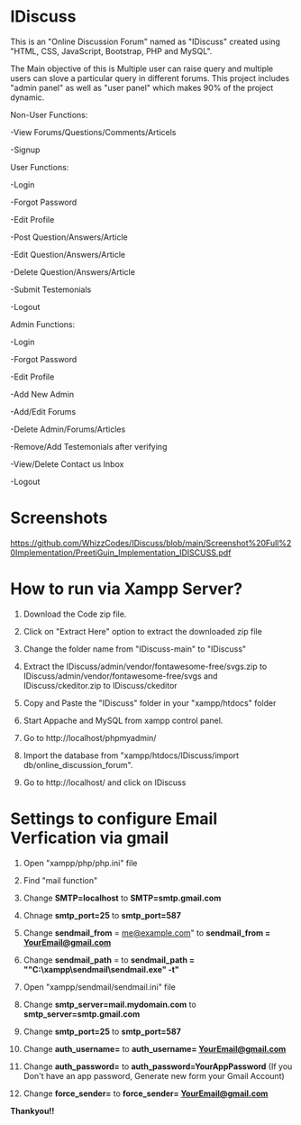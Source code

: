 # IDiscuss
This is an "Online Discussion Forum" named as "IDiscuss" created using "HTML, CSS, JavaScript, Bootstrap, PHP and MySQL".

The Main objective of this is Multiple user can raise query and multiple users can slove a particular query in different forums. This project includes "admin panel" as well as "user panel" which makes 90% of the project dynamic.

Non-User Functions:

-View Forums/Questions/Comments/Articels

-Signup

User Functions:

-Login

-Forgot Password

-Edit Profile

-Post Question/Answers/Article

-Edit Question/Answers/Article

-Delete Question/Answers/Article

-Submit Testemonials 

-Logout


Admin Functions:

-Login

-Forgot Password

-Edit Profile

-Add New Admin

-Add/Edit Forums

-Delete Admin/Forums/Articles

-Remove/Add Testemonials after verifying

-View/Delete Contact us Inbox

-Logout

# Screenshots

https://github.com/WhizzCodes/IDiscuss/blob/main/Screenshot%20Full%20Implementation/PreetiGuin_Implementation_IDISCUSS.pdf

# How to run via Xampp Server? 
1)  Download the Code zip file.

2)  Click on "Extract Here" option to extract the downloaded zip file

3)  Change the folder name from "IDiscuss-main" to "IDiscuss"

4)  Extract the IDiscuss/admin/vendor/fontawesome-free/svgs.zip to IDiscuss/admin/vendor/fontawesome-free/svgs and IDiscuss/ckeditor.zip to IDiscuss/ckeditor

5)  Copy and Paste the "IDiscuss" folder in your "xampp/htdocs" folder

6)  Start Appache and MySQL from xampp control panel.
 
7)  Go to http://localhost/phpmyadmin/

8)  Import the database from "xampp/htdocs/IDiscuss/import db/online_discussion_forum".

9)  Go to http://localhost/ and click on IDiscuss

# Settings to configure Email Verfication via gmail

1) Open "xampp/php/php.ini" file
2) Find "mail function"
3) Change **SMTP=localhost** to **SMTP=smtp.gmail.com**
4) Chnage **smtp_port=25** to **smtp_port=587**
5) Change **sendmail_from** = me@example.com" to **sendmail_from = YourEmail@gmail.com**
6) Change **sendmail_path** = to **sendmail_path = "\"C:\xampp\sendmail\sendmail.exe\" -t"**

7) Open "xampp/sendmail/sendmail.ini" file
8) Change **smtp_server=mail.mydomain.com** to **smtp_server=smtp.gmail.com**
9) Change **smtp_port=25** to **smtp_port=587**
10) Change **auth_username=** to **auth_username= YourEmail@gmail.com**
11) Change **auth_password=** to **auth_password=YourAppPassword** (If you Don't have an app password, Generate new form your Gmail Account)
12) Change **force_sender=** to **force_sender= YourEmail@gmail.com**

   **Thankyou!!**

